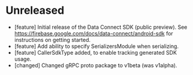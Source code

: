 # Unreleased
* [feature] Initial release of the Data Connect SDK (public preview). See
  https://firebase.google.com/docs/data-connect/android-sdk for instructions on
  getting started.
* [feature] Add ability to specify SerializersModule when serializing.
* [feature] CallerSdkType added, to enable tracking generated SDK usage.
* [changed] Changed gRPC proto package to v1beta (was v1alpha).
